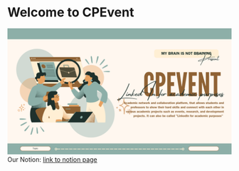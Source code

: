 # Welcome to CPEvent
![CPEvent](https://raw.githubusercontent.com/SE-TEAM-66/.github/refs/heads/main/profile/CPEvent-2.png)
Our Notion: [link to notion page](https://literate-asiago-baf.notion.site/261361-Project-Portal-CPEvent-720603a244b44a0084fd360de15e5a5e)
